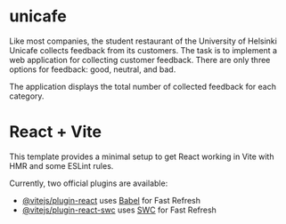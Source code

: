 # unicafe

Like most companies, the student restaurant of the University of Helsinki Unicafe collects feedback from its customers. The task is to implement a web application for collecting customer feedback. There are only three options for feedback: good, neutral, and bad.

The application displays the total number of collected feedback for each category.

# React + Vite

This template provides a minimal setup to get React working in Vite with HMR and some ESLint rules.

Currently, two official plugins are available:

- [@vitejs/plugin-react](https://github.com/vitejs/vite-plugin-react/blob/main/packages/plugin-react/README.md) uses [Babel](https://babeljs.io/) for Fast Refresh
- [@vitejs/plugin-react-swc](https://github.com/vitejs/vite-plugin-react-swc) uses [SWC](https://swc.rs/) for Fast Refresh


